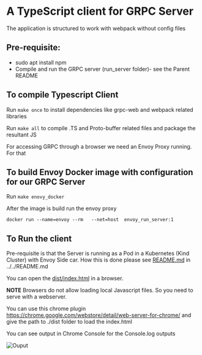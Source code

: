# A TypeScript client for GRPC Server

The application is structured to work with webpack without config files

## Pre-requisite:

- sudo apt install npm
- Compile and run the GRPC server (run_server folder)- see the Parent README

## To compile Typescript Client

Run `make once` to install dependencies like grpc-web and webpack related libraries

Run `make all` to compile .TS and Proto-buffer related files  and package the resultant JS

For accessing GRPC through a browser we need an Envoy Proxy running. For that

## To build Envoy Docker image with configuration for our GRPC Server

Run `make enovy_docker`

After the image is build run the envoy proxy

`docker run --name=envoy --rm   --net=host  envoy_run_server:1`

## To Run the client

Pre-requisite is that the Server is running  as  a Pod in a Kubernetes (Kind Cluster) with Envoy Side car. How this is done please see [README.md](../../README.md) in ../../README.md


You can open the [dist/index.html](dist/index.html) in a browser. 

**NOTE** Browsers do not allow loading local Javascript files. So you need to serve with a webserver.

You can use this chrome plugin https://chrome.google.com/webstore/detail/web-server-for-chrome/ and give the path to ./dist folder to load the index.html

You can see output in Chrome Console for the Console.log outputs

![Ouput](https://i.imgur.com/WqcFiCS.png)



